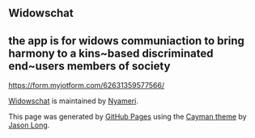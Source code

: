 <html lang="en-us">

<head>

<meta charset="UTF-8">

<title>Widowschat by Nyameri</title>

<meta name="viewport" content="width=device-width, initial-scale=1">

<link rel="stylesheet" type="text/css" href="stylesheets/normalize.css" media="screen">

<link href='https://fonts.googleapis.com/css?family=Open+Sans:400,700' rel='stylesheet' type='text/css'>

<link rel="stylesheet" type="text/css" href="stylesheets/stylesheet.css" media="screen">

<link rel="stylesheet" type="text/css" href="stylesheets/github-light.css" media="screen">

</head>

<body>

<section class="page-header">

<h1 class="project-name">Widowschat</h1>

<h2 class="project-tagline">the app is for widows communiaction to bring harmony to a kins~based discriminated end~users members of society</h2>

</a></a></a>

</section>



<section class="main-content">

<p><a href="https://form.myjotform.com/62631359577566/">https://form.myjotform.com/62631359577566/</a></p>



<footer class="site-footer">

<span class="site-footer-owner"><a href="https://github.com/Nyameri/widowschat">Widowschat</a> is maintained by <a href="https://github.com/Nyameri">Nyameri</a>.</span>



<span class="site-footer-credits">This page was generated by <a href="https://pages.github.com">GitHub Pages</a> using the <a href="https://github.com/jasonlong/cayman-theme">Cayman theme</a> by <a href="https://twitter.com/jasonlong">Jason Long</a>.</span>

</footer>



</section>





</body>

</html>
